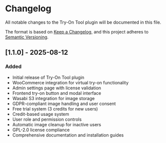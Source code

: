 # Changelog

All notable changes to the Try-On Tool plugin will be documented in this file.

The format is based on [Keep a Changelog](https://keepachangelog.com/en/1.1.0/),
and this project adheres to [Semantic Versioning](https://semver.org/spec/v2.0.0.html).

## [1.1.0] - 2025-08-12

### Added
- Initial release of Try-On Tool plugin
- WooCommerce integration for virtual try-on functionality
- Admin settings page with license validation
- Frontend try-on button and modal interface
- Wasabi S3 integration for image storage
- GDPR-compliant image handling and user consent
- Free trial system (3 credits for new users)
- Credit-based usage system
- User role and permission controls
- Automatic image cleanup for inactive users
- GPL-2.0 license compliance
- Comprehensive documentation and installation guides 
